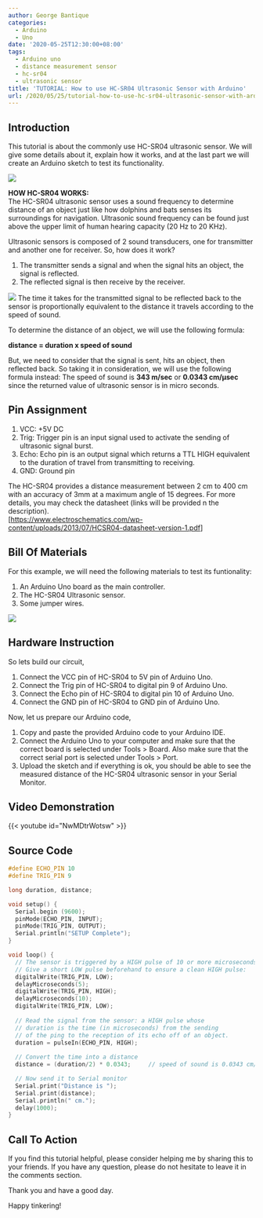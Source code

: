 ```yaml
---
author: George Bantique
categories:
  - Arduino
  - Uno
date: '2020-05-25T12:30:00+08:00'
tags:
  - Arduino uno
  - distance measurement sensor
  - hc-sr04
  - ultrasonic sensor
title: 'TUTORIAL: How to use HC-SR04 Ultrasonic Sensor with Arduino'
url: /2020/05/25/tutorial-how-to-use-hc-sr04-ultrasonic-sensor-with-arduino/
---
```


## **Introduction**
This tutorial is about the commonly use HC-SR04 ultrasonic sensor. We will give some details about it, explain how it works, and at the last part we will create an Arduino sketch to test its functionality.

[![](https://1.bp.blogspot.com/-5fIJq2bwma0/XstGbyuDhaI/AAAAAAAAAHg/srqnr9MSz_QuHxjCJ5xFmLUaSi_4GOzZQCLcBGAsYHQ/w512-h316/HC-SR04-image.png)](https://1.bp.blogspot.com/-5fIJq2bwma0/XstGbyuDhaI/AAAAAAAAAHg/srqnr9MSz_QuHxjCJ5xFmLUaSi_4GOzZQCLcBGAsYHQ/s1600/HC-SR04-image.png)

**HOW HC-SR04 WORKS:**  
The HC-SR04 ultrasonic sensor uses a sound frequency to determine distance of an object just like how dolphins and bats senses its surroundings for navigation. Ultrasonic sound frequency can be found just above the upper limit of human hearing capacity (20 Hz to 20 KHz).

Ultrasonic sensors is composed of 2 sound transducers, one for transmitter and another one for receiver. So, how does it work?
1. The transmitter sends a signal and when the signal hits an object, the signal is reflected.
2. The reflected signal is then receive by the receiver.

[![](https://1.bp.blogspot.com/-QSQ1cUjT--s/XtWdACn3vDI/AAAAAAAAAIs/ocoBNKO5EYcTTGRlZCzbiUaI8OaEt-KZQCLcBGAsYHQ/w512-h384/HC-SR04-Illustration.png)](https://1.bp.blogspot.com/-QSQ1cUjT--s/XtWdACn3vDI/AAAAAAAAAIs/ocoBNKO5EYcTTGRlZCzbiUaI8OaEt-KZQCLcBGAsYHQ/s1600/HC-SR04-Illustration.png)
The time it takes for the transmitted signal to be reflected back to the sensor is proportionally equivalent to the distance it travels according to the speed of sound.

To determine the distance of an object, we will use the following formula:

 **distance = duration x speed of sound**

But, we need to consider that the signal is sent, hits an object, then reflected back. So taking it in consideration, we will use the following formula instead:
The speed of sound is **343 m/sec** or **0.0343 cm/µsec** since the returned value of ultrasonic sensor is in micro seconds.

## **Pin Assignment**
1. VCC: +5V DC
2. Trig: Trigger pin is an input signal used to activate the sending of ultrasonic signal burst.
3. Echo: Echo pin is an output signal which returns a TTL HIGH equivalent to the duration of travel from transmitting to receiving.
4. GND: Ground pin

The HC-SR04 provides a distance measurement between 2 cm to 400 cm with an accuracy of 3mm at a maximum angle of 15 degrees. For more details, you may check the datasheet (links will be provided n the description).  
\[<https://www.electroschematics.com/wp-content/uploads/2013/07/HCSR04-datasheet-version-1.pdf>\]

## **Bill Of Materials**
For this example, we will need the following materials to test its funtionality:
1. An Arduino Uno board as the main controller.
2. The HC-SR04 Ultrasonic sensor.
3. Some jumper wires.

[![](https://1.bp.blogspot.com/-3lD5MeWgTHQ/XstGajrmP7I/AAAAAAAAAHk/Vdmv1CHZvcMpoBIa74Yf7fLqYlpWxc27wCPcBGAYYCw/w512-h262/HC-SR04-CircuitDiagram.png)](https://1.bp.blogspot.com/-3lD5MeWgTHQ/XstGajrmP7I/AAAAAAAAAHk/Vdmv1CHZvcMpoBIa74Yf7fLqYlpWxc27wCPcBGAYYCw/s1600/HC-SR04-CircuitDiagram.png)

## **Hardware Instruction**
So lets build our circuit,
1. Connect the VCC pin of HC-SR04 to 5V pin of Arduino Uno.
2. Connect the Trig pin of HC-SR04 to digital pin 9 of Arduino Uno.
3. Connect the Echo pin of HC-SR04 to digital pin 10 of Arduino Uno.
4. Connect the GND pin of HC-SR04 to GND pin of Arduino Uno.

Now, let us prepare our Arduino code,
1. Copy and paste the provided Arduino code to your Arduino IDE.
2. Connect the Arduino Uno to your computer and make sure that the correct board is selected under Tools &gt; Board. Also make sure that the correct serial port is selected under Tools &gt; Port.
3. Upload the sketch and if everything is ok, you should be able to see the measured distance of the HC-SR04 ultrasonic sensor in your Serial Monitor.

## **Video Demonstration**
{{< youtube id="NwMDtrWotsw" >}}

## **Source Code**
```cpp { lineNos="true" wrap="true" }
#define ECHO_PIN 10
#define TRIG_PIN 9

long duration, distance;

void setup() {
  Serial.begin (9600);
  pinMode(ECHO_PIN, INPUT);
  pinMode(TRIG_PIN, OUTPUT);
  Serial.println("SETUP Complete");
}

void loop() {
  // The sensor is triggered by a HIGH pulse of 10 or more microseconds.
  // Give a short LOW pulse beforehand to ensure a clean HIGH pulse:
  digitalWrite(TRIG_PIN, LOW);
  delayMicroseconds(5);
  digitalWrite(TRIG_PIN, HIGH);
  delayMicroseconds(10);
  digitalWrite(TRIG_PIN, LOW);
 
  // Read the signal from the sensor: a HIGH pulse whose
  // duration is the time (in microseconds) from the sending
  // of the ping to the reception of its echo off of an object.
  duration = pulseIn(ECHO_PIN, HIGH);
 
  // Convert the time into a distance
  distance = (duration/2) * 0.0343;     // speed of sound is 0.0343 cm/us

  // Now send it to Serial monitor
  Serial.print("Distance is ");
  Serial.print(distance);
  Serial.println(" cm.");
  delay(1000);
}

```

## **Call To Action**
If you find this tutorial helpful, please consider helping me by sharing this to your friends. If you have any question, please do not hesitate to leave it in the comments section.

Thank you and have a good day.

Happy tinkering!

